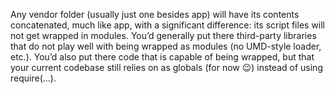 Any vendor folder (usually just one besides app) will have its contents concatenated, much like app, with a significant difference: its script files will not get wrapped in modules. You’d generally put there third-party libraries that do not play well with being wrapped as modules (no UMD-style loader, etc.). You’d also put there code that is capable of being wrapped, but that your current codebase still relies on as globals (for now :wink:) instead of using require(…).